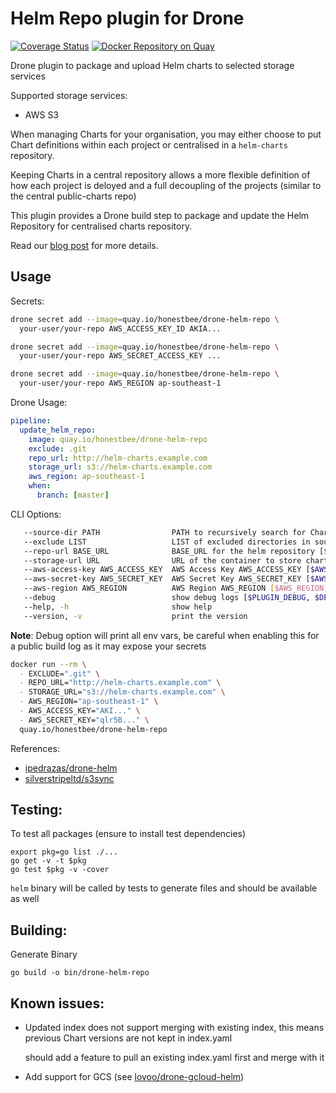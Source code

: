 # Helm Repo plugin for Drone

[![Coverage Status](https://coveralls.io/repos/github/honestbee/drone-helm-repo/badge.svg)](https://coveralls.io/github/honestbee/drone-helm-repo)
[![Docker Repository on Quay](https://quay.io/repository/honestbee/drone-helm-repo/status "Docker Repository on Quay")](https://quay.io/repository/honestbee/drone-helm-repo)

Drone plugin to package and upload Helm charts to selected storage services

Supported storage services:

- AWS S3

When managing Charts for your organisation, you may either choose to put Chart definitions within each project or centralised in a `helm-charts` repository.

Keeping Charts in a central repository allows a more flexible definition of how each project is deloyed and a full decoupling of the projects (similar to the central public-charts repo)

This plugin provides a Drone build step to package and update the Helm Repository for centralised charts repository.

Read our [blog post](http://tech.honestbee.com/articles/devops/2017-07/drone-helm-repository) for more details.

## Usage

Secrets:

```bash
drone secret add --image=quay.io/honestbee/drone-helm-repo \
  your-user/your-repo AWS_ACCESS_KEY_ID AKIA...

drone secret add --image=quay.io/honestbee/drone-helm-repo \
  your-user/your-repo AWS_SECRET_ACCESS_KEY ...

drone secret add --image=quay.io/honestbee/drone-helm-repo \
  your-user/your-repo AWS_REGION ap-southeast-1
```

Drone Usage:

```YAML
pipeline:
  update_helm_repo:
    image: quay.io/honestbee/drone-helm-repo
    exclude: .git
    repo_url: http://helm-charts.example.com
    storage_url: s3://helm-charts.example.com
    aws_region: ap-southeast-1
    when:
      branch: [master]

```

CLI Options:

```bash
   --source-dir PATH                PATH to recursively search for Charts (default: ".") [$PLUGIN_SOURCE_DIR, $SOURCE_DIR]
   --exclude LIST                   LIST of excluded directories in source-dir to exclude from Chart search [$PLUGIN_EXCLUDE, $EXCLUDE]
   --repo-url BASE_URL              BASE_URL for the helm repository [$PLUGIN_REPO_URL, $REPO_URL]
   --storage-url URL                URL of the container to store charts to (i.e s3://my-bucket/prefix) [$PLUGIN_STORAGE_URL, $STORAGE_URL]
   --aws-access-key AWS_ACCESS_KEY  AWS Access Key AWS_ACCESS_KEY [$AWS_ACCESS_KEY_ID, $AWS_ACCESS_KEY]
   --aws-secret-key AWS_SECRET_KEY  AWS Secret Key AWS_SECRET_KEY [$AWS_SECRET_ACCESS_KEY, $AWS_SECRET_KEY]
   --aws-region AWS_REGION          AWS Region AWS_REGION [$AWS_REGION]
   --debug                          show debug logs [$PLUGIN_DEBUG, $DEBUG]
   --help, -h                       show help
   --version, -v                    print the version
```

**Note**: Debug option will print all env vars, be careful when enabling this for a public build log as it may expose your secrets

```bash
docker run --rm \
  - EXCLUDE=".git" \
  - REPO_URL="http://helm-charts.example.com" \
  - STORAGE_URL="s3://helm-charts.example.com" \
  - AWS_REGION="ap-southeast-1" \
  - AWS_ACCESS_KEY="AKI..." \
  - AWS_SECRET_KEY="qlr5B..." \
  quay.io/honestbee/drone-helm-repo

```

References:

- [ipedrazas/drone-helm](github.com/ipedrazas/drone-helm)
- [silverstripeltd/s3sync](github.com/silverstripeltd/s3sync)

## Testing:

To test all packages (ensure to install test dependencies)

```
export pkg=go list ./...
go get -v -t $pkg
go test $pkg -v -cover
```

`helm` binary will be called by tests to generate files and should be available as well

## Building:

Generate Binary

```
go build -o bin/drone-helm-repo
```

## Known issues:

- Updated index does not support merging with existing index, this means previous Chart versions are not kept in index.yaml
  
  should add a feature to pull an existing index.yaml first and merge with it
- Add support for GCS (see [lovoo/drone-gcloud-helm](https://github.com/lovoo/drone-gcloud-helm))
